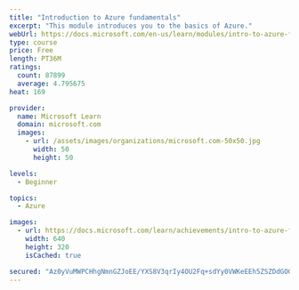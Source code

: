 ```yaml
---
title: "Introduction to Azure fundamentals"
excerpt: "This module introduces you to the basics of Azure."
webUrl: https://docs.microsoft.com/en-us/learn/modules/intro-to-azure-fundamentals/
type: course
price: Free
length: PT36M
ratings:
  count: 87899
  average: 4.795675
heat: 169

provider:
  name: Microsoft Learn
  domain: microsoft.com
  images:
    - url: /assets/images/organizations/microsoft.com-50x50.jpg
      width: 50
      height: 50

levels:
  - Beginner

topics:
  - Azure

images:
  - url: https://docs.microsoft.com/learn/achievements/intro-to-azure-fundamentals-social.png
    width: 640
    height: 320
    isCached: true

secured: "Az0yVuMWPCHhgNmnGZJoEE/YXS8V3qrIy4OU2Fq+sdYy0VWKeEEh5ZSZDdGOGY4UQTPzEZ0ZO19dS3iDJKs/xAKTPUjrvUcvYmQPDW9PEatod7uYUEvNANb40mfZs2s0STnbI1ZI3zRWPVFEZnoIBWb9KKVN8+mXr+Oyi2P0hak5GILJUm/knxSiXhWhO37iKCW/MFcupvbFs+XrXaqjjci0GMvaxjB60gHfburVZKpUuQIdvUKTKiZC7J9dUTn4O/HMyuVbJC3XdG+hgYsatt8/WoLSW7IaO9Ttp/j3+fHjiFapUBmF5LwPwjwV6LaId6p7nT3+1RTbyia8+sa3rHFRThdifqROuSZIykBxNQps5mTgXbJDnBHfRldMKyLMgoWAJFGm0tLBiARibtNKLEJPhoQosOgcGihA/43L9SOFkk6UIjSvdzHUu4B1EfTG;hhp9nOhlZXpw1Q8CkDm34w=="
---
```


